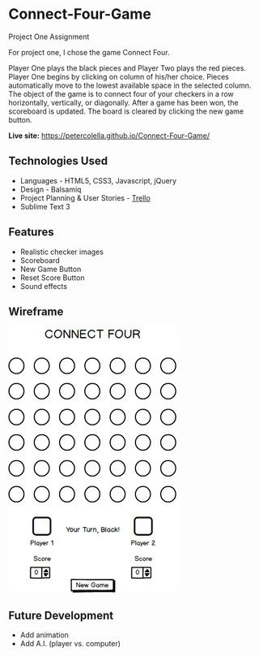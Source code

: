 # Connect-Four-Game
Project One Assignment

For project one, I chose the game Connect Four.

Player One plays the black pieces and Player Two plays the red pieces. Player One begins by clicking on column of his/her choice. Pieces automatically move to the lowest available space in the selected column. The object of the game is to connect four of your checkers in a row horizontally, vertically, or diagonally. After a game has been won, the scoreboard is updated. The board is cleared by clicking the new game button.

**Live site:** <https://petercolella.github.io/Connect-Four-Game/>

## Technologies Used

  * Languages - HTML5, CSS3, Javascript, jQuery
  * Design - Balsamiq
  * Project Planning & User Stories - [Trello](https://trello.com/b/pqIbDKjL/wdi-project-one)
  * Sublime Text 3


## Features

  * Realistic checker images
  * Scoreboard
  * New Game Button
  * Reset Score Button
  * Sound effects


## Wireframe

![Wireframe](https://github.com/petercolella/Connect-Four-Game/blob/master/images/Connect%20Four%20Mockup.png)


## Future Development


  * Add animation
  * Add A.I. (player vs. computer)
